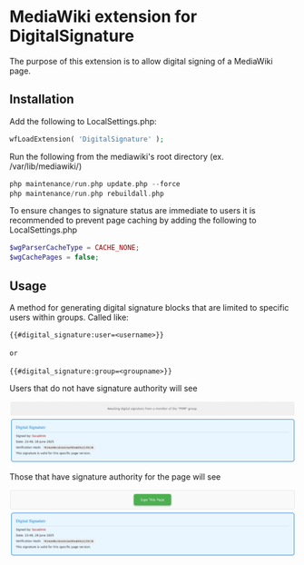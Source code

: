 # MediaWiki extension for DigitalSignature


The purpose of this extension is to allow digital signing of a MediaWiki page.

## Installation
Add the following to LocalSettings.php:
```php
wfLoadExtension( 'DigitalSignature' );

```
Run the following from the mediawiki's root directory (ex. /var/lib/mediawiki/)
```php
php maintenance/run.php update.php --force
php maintenance/run.php rebuildall.php

```

To ensure changes to signature status are immediate to users it is recommended to prevent page caching by adding the following to LocalSettings.php
```php
$wgParserCacheType = CACHE_NONE;
$wgCachePages = false;

```

## Usage
A method for generating digital signature blocks that are limited to specific users within groups. 
Called like:

```
{{#digital_signature:user=<username>}}

or

{{#digital_signature:group=<groupname>}}
```

Users that do not have signature authority will see

![image](./screenshots/Page%20Waiting%20on%20Signature.jpg)
![image](./screenshots/Page%20Signed.jpg)


Those that have signature authority for the page will see

![image](./screenshots/Page%20Waiting%20on%20Signature-ApprovedSigner.jpg)
![image](./screenshots/Page%20Signed.jpg)
